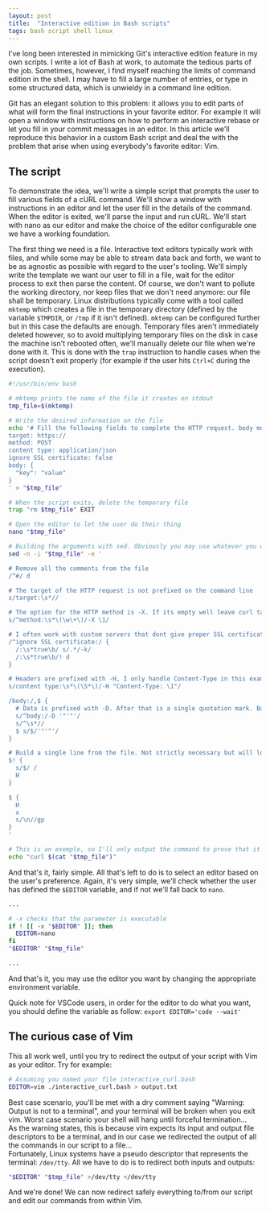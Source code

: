 ```yaml
---
layout: post
title:  "Interactive edition in Bash scripts"
tags: bash script shell linux
---
```


I've long been interested in mimicking Git's interactive edition feature in my own scripts. I write a lot of Bash at work, to automate the tedious parts of the job. Sometimes, however, I find myself reaching the limits of command edition in the shell. I may have to fill a large number of entries, or type in some structured data, which is unwieldy in a command line edition.

Git has an elegant solution to this problem: it allows you to edit parts of what will form the final instructions in your favorite editor. For example it will open a window with instructions on how to perform an interactive rebase or let you fill in your commit messages in an editor. In this article we'll reproduce this behavior in a custom Bash script and deal the with the problem that arise when using everybody's favorite editor: Vim.

## The script

To demonstrate the idea, we'll write a simple script that prompts the user to fill various fields of a cURL command. We'll show a window with instructions in an editor and let the user fill in the details of the command. When the editor is exited, we'll parse the input and run cURL. We'll start with nano as our editor and make the choice of the editor configurable one we have a working foundation. 

The first thing we need is a file. Interactive text editors typically work with files, and while some may be able to stream data back and forth, we want to be as agnostic as possible with regard to the user's tooling. We'll simply write the template we want our user to fill in a file, wait for the editor process to exit then parse the content. Of course, we don't want to pollute the working directory, nor keep files that we don't need anymore: our file shall be temporary.
Linux distributions typically come with a tool called `mktemp` which creates a file in the temporary directory (defined by the variable `$TMPDIR`, or `/tmp` if it isn't defined). `mktemp` can be configured further but in this case the defaults are enough. Temporary files aren't immediately deleted however, so to avoid multiplying temporary files on the disk in case the machine isn't rebooted often, we'll manually delete our file when we're done with it. This is done with the `trap` instruction to handle cases when the script doesn't exit properly (for example if the user hits `Ctrl+C` during the execution).

```bash
#!/usr/bin/env bash

# mktemp prints the name of the file it creates on stdout
tmp_file=$(mktemp)

# Write the desired information on the file
echo '# Fill the following fields to complete the HTTP request. body must be the last field
target: https://
method: POST
content type: application/json
ignore SSL certificate: false
body: {
  "key": "value"
}
' > "$tmp_file"

# When the script exits, delete the temporary file
trap "rm $tmp_file" EXIT

# Open the editor to let the user do their thing
nano "$tmp_file"

# Building the arguments with sed. Obviously you may use whatever you want to parse the result
sed -n -i "$tmp_file" -e '

# Remove all the comments from the file
/^#/ d

# The target of the HTTP request is not prefixed on the command line
s/target:\s*//

# The option for the HTTP method is -X. If its empty well leave curl take the default value (GET)
s/^method:\s*\(\w\+\)/-X \1/

# I often work with custom servers that dont give proper SSL certificates, the option to ignore them is -k
/^ignore SSL certificate:/ {
  /:\s*true\b/ s/.*/-k/
  /:\s*true\b/! d
}

# Headers are prefixed with -H, I only handle Content-Type in this example
s/content type:\s*\(\S*\)/-H "Content-Type: \1"/

/body:/,$ {
  # Data is prefixed with -D. After that is a single quotation mark. Bash is weird.
  s/^body:/-D '"'"'/
  s/^\s*//
  $ s/$/'"'"'/
}

# Build a single line from the file. Not strictly necessary but will look good in the output
$! {
  s/$/ /
  H
}

$ {
  H
  x
  s/\n//gp
}
'

# This is an exemple, so I'll only output the command to prove that it's working.
echo "curl $(cat "$tmp_file")"
```

And that's it, fairly simple. All that's left to do is to select an editor based on the user's preference. Again, it's very simple, we'll check whether the user has defined the `$EDITOR` variable, and if not we'll fall back to `nano`.
```bash
...

# -x checks that the parameter is executable
if ! [[ -x "$EDITOR" ]]; then
  EDITOR=nano
fi
"$EDITOR" "$tmp_file"

...
```

And that's it, you may use the editor you want by changing the appropriate environment variable.

Quick note for VSCode users, in order for the editor to do what you want, you should define the variable as follow: `export EDITOR='code --wait'`

## The curious case of Vim

This all work well, until you try to redirect the output of your script with Vim as your editor. Try for example:
```bash
# Assuming you named your file interactive_curl.bash
EDITOR=vim ./interactive_curl.bash > output.txt
```

Best case scenario, you'll be met with a dry comment saying "Warning: Output is not to a terminal", and your terminal will be broken when you exit vim. Worst case scenario your shell will hang until forceful termination...  
As the warning states, this is because vim expects its input and output file descriptors to be a terminal, and in our case we redirected the output of all the commands in our script to a file...  
Fortunately, Linux systems have a pseudo descriptor that represents the terminal: `/dev/tty`. All we have to do is to redirect both inputs and outputs: 
```bash
"$EDITOR" "$tmp_file" >/dev/tty </dev/tty 
```

And we're done! We can now redirect safely everything to/from our script and edit our commands from within Vim. 
